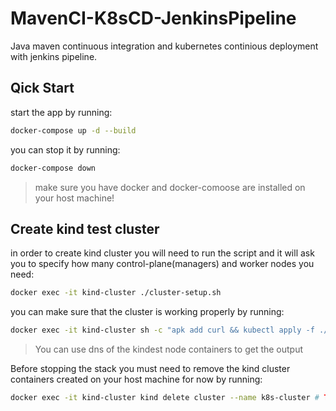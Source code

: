 # MavenCI-K8sCD-JenkinsPipeline
Java maven continuous integration and kubernetes continious deployment with jenkins pipeline.
## Qick Start
start the app by running:
```sh
docker-compose up -d --build
```
you can stop it by running:
```sh
docker-compose down
```
> make sure you have docker and docker-comoose are installed on your host machine!

## Create kind test cluster
in order to create kind cluster you will need to run the script and it will ask you to specify how many control-plane(managers) and worker nodes you need:
```sh
docker exec -it kind-cluster ./cluster-setup.sh
```
you can make sure that the cluster is working properly by running:
```sh
docker exec -it kind-cluster sh -c "apk add curl && kubectl apply -f ./nginx-deployment.yaml && curl k8s-cluster-control-plane:30080" # you can also run the same curl but with k8s-cluster-worker dns
```
>You can use dns of the kindest node containers to get the output

Before stopping the stack you must need to remove the kind cluster containers created on your host machine for now by running:
```sh
docker exec -it kind-cluster kind delete cluster --name k8s-cluster # TODO add task on SIGTERM
``` 
